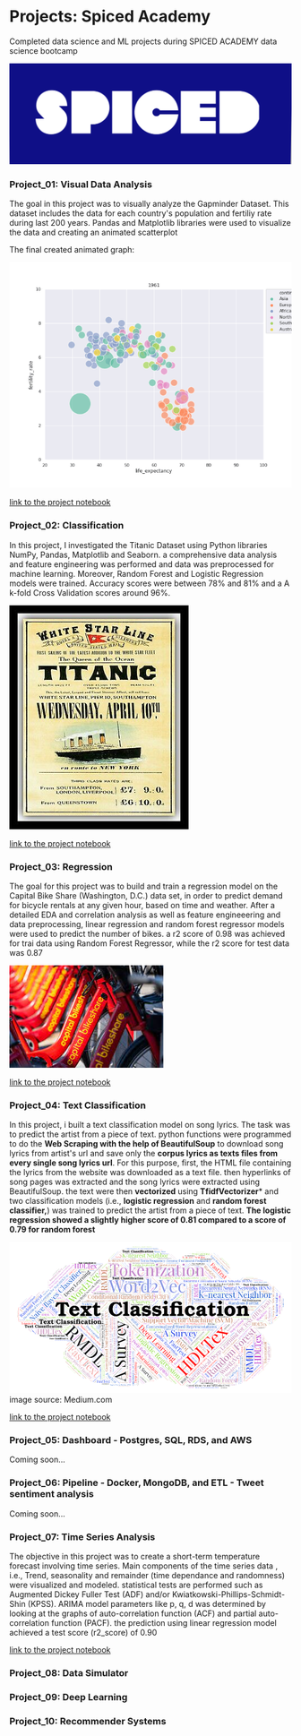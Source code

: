 # Projects: Spiced Academy
Completed data science and ML projects during SPICED ACADEMY data science bootcamp

![alt text](https://github.com/Armandinando/Spiced_Academy_Projects/blob/main/spiced_logo.png)

### Project_01: Visual Data Analysis
The goal in this project was to visually analyze the Gapminder Dataset. This dataset includes the data for each country's population and fertiliy rate during last 200 years. Pandas and Matplotlib libraries were used to visualize the data and creating an animated scatterplot

The final created animated graph:


![alt text](https://github.com/Armandinando/Spiced_Academy_Projects/blob/main/Project_01_%20Visual%20Data%20Analysis/Annimated_Plot.gif)

 
[link to the project notebook](https://github.com/Armandinando/Spiced_Academy_Projects/blob/main/Project_01_%20Visual%20Data%20Analysis/project_01-finished.ipynb)


### Project_02: Classification

In this project, I investigated the Titanic Dataset using Python libraries NumPy, Pandas, Matplotlib and Seaborn. a comprehensive data analysis and feature engineering was performed and data was preprocessed for machine learning. Moreover, Random Forest and Logistic Regression models were trained. Accuracy scores were between 78% and 81% and a A k-fold Cross Validation scores around 96%. 

![alt text](https://github.com/Armandinando/Spiced_Academy_Projects/blob/main/titanic.jpg)

[link to the project notebook](https://github.com/Armandinando/Spiced_Academy_Projects/blob/main/Project_02:%20Classification/project_02_classification.ipynb)

### Project_03: Regression
The goal for this project was to build and train a regression model on the Capital Bike Share (Washington, D.C.) data set, in order to predict demand for bicycle rentals at any given hour, based on time and weather. After a detailed EDA and correlation analysis as well as feature engineeering and data preprocessing, linear regression and random forest regressor models were used to predict the number of bikes. a r2 score of 0.98 was achieved for trai data using Random Forest Regressor, while the r2 score for test data was 0.87


![alt text](https://github.com/Armandinando/Spiced_Academy_Projects/blob/main/capital_bikeshare.jpeg)

[link to the project notebook](https://github.com/Armandinando/Spiced_Academy_Projects/blob/main/Project_03:%20Regression/project_03_linear_regression.ipynb)

### Project_04: Text Classification

In this project, i built a text classification model on song lyrics. The task was to predict the artist from a piece of text. python functions were programmed to do the **Web Scraping with the help of BeautifulSoup** to download song lyrics from artist's url and save only the **corpus lyrics as texts files from every single song lyrics url**. For this purpose, first, the HTML file containing the lyrics from the website was downloaded as a text file. then hyperlinks of song pages was extracted and the song lyrics were extracted using BeautifulSoup. the text were then **vectorized** using **TfidfVectorizer*** and two classification models (i.e., **logistic regression** and **random forest classifier,**) was trained to predict the artist from a piece of text. **The logistic regression showed a slightly higher score of 0.81 compared to a score of 0.79 for random forest**

![alt text](https://github.com/Armandinando/Spiced_Academy_Projects/blob/main/text-classificatio.png)
image source: Medium.com

[link to the project notebook](https://github.com/Armandinando/Spiced_Academy_Projects/blob/main/Project_04:%20Text%20Classification/project_04_text_classification.ipynb)



### Project_05: Dashboard - Postgres, SQL, RDS, and AWS
Coming soon...

### Project_06: Pipeline - Docker, MongoDB, and ETL - Tweet sentiment analysis 
Coming soon...

### Project_07: Time Series Analysis
The objective in this project was to create a short-term temperature forecast involving time series. Main components of the time series data , i.e., Trend, seasonality and remainder (time dependance and randomness) were visualized and modeled. statistical tests are performed such as Augmented Dickey Fuller Test (ADF) and/or Kwiatkowski-Phillips-Schmidt-Shin (KPSS). ARIMA model parameters like p, q, d was determined  by looking at the graphs of  auto-correlation function (ACF) and partial auto-correlation function (PACF). the prediction using linear regression model achieved a test score (r2_score) of 0.90

[link to the project notebook](https://github.com/Armandinando/Spiced_Academy_Projects/blob/main/Project_07:%20Time%20Series/analyzing_time_series_complete-Colab_complete.ipynb)

### Project_08: Data Simulator


### Project_09: Deep Learning


### Project_10: Recommender Systems
